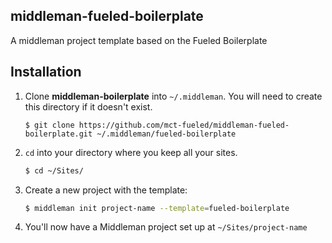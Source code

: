 ## middleman-fueled-boilerplate

A middleman project template based on the Fueled Boilerplate

## Installation

1. Clone **middleman-boilerplate** into `~/.middleman`.
   You will need to create this directory if it doesn't exist.
   ```
   $ git clone https://github.com/mct-fueled/middleman-fueled-boilerplate.git ~/.middleman/fueled-boilerplate
   ```
2. `cd` into your directory where you keep all your sites.
   ```bash
   $ cd ~/Sites/
   ```

3. Create a new project with the template:
   ```bash
   $ middleman init project-name --template=fueled-boilerplate
   ```
4. You'll now have a Middleman project set up at `~/Sites/project-name`
